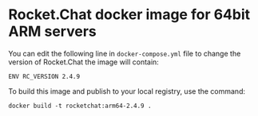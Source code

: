 # Rocket.Chat docker image for 64bit ARM servers

You can edit the following line in `docker-compose.yml` file to change the version of Rocket.Chat the image will contain:

```
ENV RC_VERSION 2.4.9
```

To build this image and publish to your local registry, use the command:

```
docker build -t rocketchat:arm64-2.4.9 .
```
